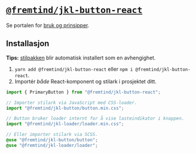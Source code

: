 # [`@fremtind/jkl-button-react`](https://jokul.fremtind.no/komponenter/buttons)

Se portalen for [bruk og prinsipper](https://jokul.fremtind.no/komponenter/buttons).

## Installasjon

**Tips:** [stilpakken](../button/) blir automatisk installert som en avhengighet.

1. `yarn add @fremtind/jkl-button-react` eller `npm i @fremtind/jkl-button-react`.
2. Importér _både_ React-komponent og stilark i prosjektet ditt.

```js
import { PrimaryButton } from "@fremtind/jkl-button-react";

// Importer stilark via JavaScript med CSS-loader.
import "@fremtind/jkl-button/button.min.css";

// Button bruker loader internt for å vise lasteindikator i knappen.
import "@fremtind/jkl-loader/loader.min.css";
```

```scss
// Eller importer stilark via SCSS.
@use "@fremtind/jkl-button/button";
@use "@fremtind/jkl-loader/loader";
```
